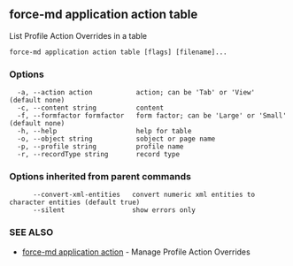 ## force-md application action table

List Profile Action Overrides in a table

```
force-md application action table [flags] [filename]...
```

### Options

```
  -a, --action action           action; can be 'Tab' or 'View' (default none)
  -c, --content string          content
  -f, --formfactor formfactor   form factor; can be 'Large' or 'Small' (default none)
  -h, --help                    help for table
  -o, --object string           sobject or page name
  -p, --profile string          profile name
  -r, --recordType string       record type
```

### Options inherited from parent commands

```
      --convert-xml-entities   convert numeric xml entities to character entities (default true)
      --silent                 show errors only
```

### SEE ALSO

* [force-md application action](force-md_application_action.md)	 - Manage Profile Action Overrides 

